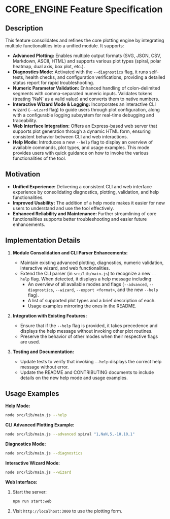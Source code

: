 # CORE_ENGINE Feature Specification

## Description
This feature consolidates and refines the core plotting engine by integrating multiple functionalities into a unified module. It supports:

- **Advanced Plotting:** Enables multiple output formats (SVG, JSON, CSV, Markdown, ASCII, HTML) and supports various plot types (spiral, polar heatmap, dual axis, box plot, etc.).
- **Diagnostics Mode:** Activated with the `--diagnostics` flag, it runs self-tests, health checks, and configuration verifications, providing a detailed status report for rapid troubleshooting.
- **Numeric Parameter Validation:** Enhanced handling of colon-delimited segments with comma-separated numeric inputs. Validates tokens (treating 'NaN' as a valid value) and converts them to native numbers.
- **Interactive Wizard Mode & Logging:** Incorporates an interactive CLI wizard (`--wizard` flag) to guide users through plot configuration, along with a configurable logging subsystem for real-time debugging and traceability.
- **Web Interface Integration:** Offers an Express-based web server that supports plot generation through a dynamic HTML form, ensuring consistent behavior between CLI and web interactions.
- **Help Mode:** Introduces a new `--help` flag to display an overview of available commands, plot types, and usage examples. This mode provides users with quick guidance on how to invoke the various functionalities of the tool.

## Motivation
- **Unified Experience:** Delivering a consistent CLI and web interface experience by consolidating diagnostics, plotting, validation, and help functionalities.
- **Improved Usability:** The addition of a help mode makes it easier for new users to understand and use the tool effectively.
- **Enhanced Reliability and Maintenance:** Further streamlining of core functionalities supports better troubleshooting and easier future enhancements.

## Implementation Details
1. **Module Consolidation and CLI Parser Enhancements:**
   - Maintain existing advanced plotting, diagnostics, numeric validation, interactive wizard, and web functionalities.
   - Extend the CLI parser (in `src/lib/main.js`) to recognize a new `--help` flag. When detected, it displays a help message including:
     - An overview of all available modes and flags (`--advanced`, `--diagnostics`, `--wizard`, `--export <format>`, and the new `--help` flag).
     - A list of supported plot types and a brief description of each.
     - Usage examples mirroring the ones in the README.

2. **Integration with Existing Features:**
   - Ensure that if the `--help` flag is provided, it takes precedence and displays the help message without invoking other plot routines.
   - Preserve the behavior of other modes when their respective flags are used.

3. **Testing and Documentation:**
   - Update tests to verify that invoking `--help` displays the correct help message without error.
   - Update the README and CONTRIBUTING documents to include details on the new help mode and usage examples.

## Usage Examples

**Help Mode:**
```bash
node src/lib/main.js --help
```

**CLI Advanced Plotting Example:**
```bash
node src/lib/main.js --advanced spiral "1,NaN,5,-10,10,1"
```

**Diagnostics Mode:**
```bash
node src/lib/main.js --diagnostics
```

**Interactive Wizard Mode:**
```bash
node src/lib/main.js --wizard
```

**Web Interface:**
1. Start the server:
   ```bash
   npm run start:web
   ```
2. Visit `http://localhost:3000` to use the plotting form.
